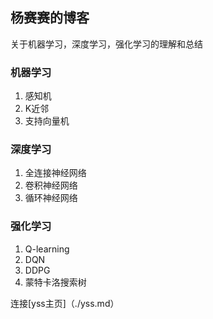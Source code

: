 ## 杨赛赛的博客

关于机器学习，深度学习，强化学习的理解和总结


### 机器学习
1. 感知机
2. K近邻
3. 支持向量机

### 深度学习
1. 全连接神经网络
2. 卷积神经网络
3. 循环神经网络

### 强化学习
1. Q-learning
2. DQN
3. DDPG
4. 蒙特卡洛搜索树

连接[yss主页]（./yss.md）


